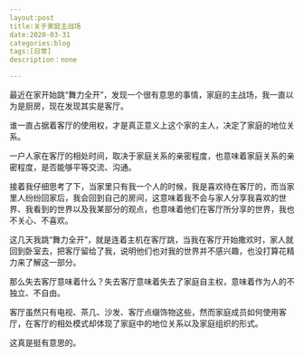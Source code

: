 ```yaml
---
layout:post
title:关于家庭主战场
date:2020-03-31
categories:blog
tags:[日常]
description：none

---
```


最近在家开始跳“舞力全开”，发现一个很有意思的事情，家庭的主战场，我一直以为是厨房，现在发现其实是客厅。

谁一直占据着客厅的使用权，才是真正意义上这个家的主人，决定了家庭的地位关系。

一户人家在客厅的相处时间，取决于家庭关系的亲密程度，也意味着家庭关系的亲密程度，是否能够平等交流、沟通。

接着我仔细思考了下，当家里只有我一个人的时候，我是喜欢待在客厅的，而当家里人纷纷回家后，我会回到自己的房间，这意味着我不会与家人分享我喜欢的世界、我看到的世界以及我某部分的观点，也意味着他们在客厅所分享的世界，我也不关心、不喜欢。

这几天我跳“舞力全开”，就是连着主机在客厅跳，当我在客厅开始撒欢时，家人就回到卧室去，把客厅留给了我，说明他们也对我的世界并不感兴趣，也没打算花精力来了解这一部分。

那么失去客厅意味着什么？失去客厅意味着失去了家庭自主权，意味着作为人的不独立、不自由。

客厅虽然只有电视、茶几、沙发、客厅点缀饰物这些，然而家庭成员如何使用客厅，在客厅的相处模式却体现了家庭中的地位关系以及家庭组织的形式。

这真是挺有意思的。
